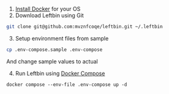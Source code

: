 1. [Install Docker](https://docs.docker.com/engine/install/) for your OS
2. Download Leftbin using Git

```sh
git clone git@github.com:mvznfcoqe/leftbin.git ~/.leftbin
```

3. Setup environment files from sample

```sh
cp .env-compose.sample .env-compose
```
And change sample values to actual

4. Run Leftbin using [Docker Compose](https://docs.docker.com/compose/)
```
docker compose --env-file .env-compose up -d
```
